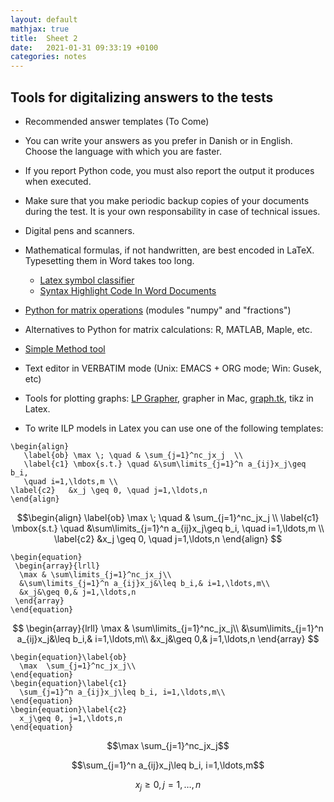 ```yaml
---
layout: default
mathjax: true
title:  Sheet 2
date:   2021-01-31 09:33:19 +0100
categories: notes
---
```


## Tools for digitalizing answers to the tests 

 
<!--

- The submissions at the assignments is digital. To digitalize handwritten text, formulas and graphs you can use a digital pen or a scanner.

-->

-   Recommended answer templates (To Come)


<!---

[Latex](./Files/template_answers.tex)
        ([PDF](./Files/template_answers_DM559.pdf)) |
        [Word](./Files/Template_Wordformat.docx) |
        [OpenDocument](./Files/Template_Writerformat.odt)

-->

<!-- -->

-   You can write your answers as you prefer in Danish or in English.
    Choose the language with which you are faster.

-   If you report Python code, you must also report the output it
    produces when executed.

-   Make sure that you make periodic backup copies of your documents
    during the test. It is your own responsability in case of
    technical issues.


-   Digital pens and scanners.

-   Mathematical formulas, if not handwritten, are best encoded
    in LaTeX. Typesetting them in Word takes too long.

    -   [Latex symbol
        classifier](http://detexify.kirelabs.org/classify.html)
    -   [Syntax Highlight Code In Word
        Documents](http://www.planetb.ca/syntax-highlight-word)

-   [Python for matrix operations](../notebooks/Tutorial4Exam.ipynb) (modules "numpy" and "fractions")

<!-- -->

-   Alternatives to Python for matrix calculations: R, MATLAB,
    Maple, etc.

-  [Simple Method tool](https://www.zweigmedia.com/simplex/simplex.php?lang=en)

-   Text editor in VERBATIM mode (Unix: EMACS + ORG mode; Win:
    Gusek, etc)

-   Tools for plotting graphs: [LP
    Grapher](https://www.zweigmedia.com/utilities/lpg/index.html?lang=en),
    grapher in Mac, [graph.tk](http://graph.tk), tikz in Latex.



-   To write ILP models in Latex you can use one of the following
    templates:


``` {.latex}
\begin{align}
   \label{ob} \max \; \quad & \sum_{j=1}^nc_jx_j  \\
   \label{c1} \mbox{s.t.} \quad &\sum\limits_{j=1}^n a_{ij}x_j\geq b_i,
   \quad i=1,\ldots,m \\
\label{c2}   &x_j \geq 0, \quad j=1,\ldots,n   
\end{align}
```

$$\begin{align}
   \label{ob} \max \; \quad & \sum_{j=1}^nc_jx_j  \\
   \label{c1} \mbox{s.t.} \quad &\sum\limits_{j=1}^n a_{ij}x_j\geq b_i,
   \quad i=1,\ldots,m \\
\label{c2}   &x_j \geq 0, \quad j=1,\ldots,n   
\end{align}
$$



``` {.latex}
\begin{equation}
 \begin{array}{lrll}
  \max & \sum\limits_{j=1}^nc_jx_j\\
  &\sum\limits_{j=1}^n a_{ij}x_j&\leq b_i,& i=1,\ldots,m\\
  &x_j&\geq 0,& j=1,\ldots,n
 \end{array}
\end{equation}
```

$$
\begin{array}{lrll}
 \max & \sum\limits_{j=1}^nc_jx_j\\
 &\sum\limits_{j=1}^n a_{ij}x_j&\leq b_i,& i=1,\ldots,m\\
 &x_j&\geq 0,& j=1,\ldots,n
\end{array}
$$


``` {.latex}
\begin{equation}\label{ob}
  \max  \sum_{j=1}^nc_jx_j\\
\end{equation}
\begin{equation}\label{c1}
  \sum_{j=1}^n a_{ij}x_j\leq b_i, i=1,\ldots,m\\
\end{equation}
\begin{equation}\label{c2}
  x_j\geq 0, j=1,\ldots,n
\end{equation}
```

$$\max  \sum_{j=1}^nc_jx_j$$

$$\sum_{j=1}^n a_{ij}x_j\leq b_i, i=1,\ldots,m$$

$$x_j\geq 0, j=1,\ldots,n$$
